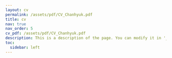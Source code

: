 ```yaml
---
layout: cv
permalink: /assets/pdf/CV_Chanhyuk.pdf
title: cv
nav: true
nav_order: 5
cv_pdf: /assets/pdf/CV_Chanhyuk.pdf
description: This is a description of the page. You can modify it in '_pages/cv.md'. You can also change or remove the top pdf download button.
toc:
  sidebar: left
---
```

